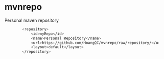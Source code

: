 # mvnrepo
Personal maven repository
```sh
        <repository>
            <id>myRepo</id>
            <name>Personal Repository</name>
            <url>https://github.com/HoangQC/mvnrepo/raw/repository/</url>
            <layout>default</layout>
        </repository>    
```
